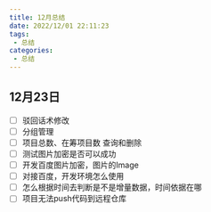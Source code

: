 ```yaml
---
title: 12月总结
date: 2022/12/01 22:11:23
tags: 
 - 总结
categories: 
 - 总结
---
```

## 12月23日

- [ ] 驳回话术修改
- [ ] 分组管理
- [ ] 项目总数、在筹项目数 查询和删除
- [ ] 测试图片加密是否可以成功
- [ ] 开发百度图片加密，图片的Image
- [ ] 对接百度，开发环境怎么使用
- [ ] 怎么根据时间去判断是不是增量数据，时间依据在哪
- [ ] 项目无法push代码到远程仓库
